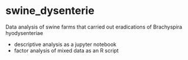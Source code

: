 # swine_dysenterie
Data analysis of swine farms that carried out eradications of Brachyspira hyodysenteriae
* descriptive analysis as a jupyter notebook
* factor analysis of mixed data as an R script

